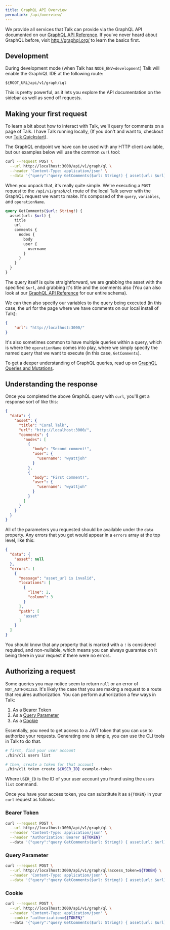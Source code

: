 ```yaml
---
title: GraphQL API Overview
permalink: /api/overview/
---
```


We provide all services that Talk can provide via the GraphQL API documented
on our [GraphQL API Reference](/talk/api/graphql/). If you've never heard
about GraphQL before, visit http://graphql.org/ to learn the basics first.

## Development

During development mode (when Talk has `NODE_ENV=development`) Talk will enable
the GraphiQL IDE at the following route:

    ${ROOT_URL}api/v1/graph/iql

This is pretty powerful, as it lets you explore the API documentation on the
sidebar as well as send off requests.

## Making your first request

To learn a bit about how to interact with Talk, we'll query for comments on a
page of Talk. I have Talk running locally, (If you don't and want to, checkout
our [Talk Quickstart](/talk/)).

The GraphQL endpoint we have can be used with any HTTP client available, but our
examples below will use the common `curl` tool:

```sh
curl --request POST \
  --url http://localhost:3000/api/v1/graph/ql \
  --header 'Content-Type: application/json' \
  --data '{"query":"query GetComments($url: String!) { asset(url: $url) { title url comments { nodes { body user { username } } } }}","variables":{"url":"http://localhost:3000/"},"operationName":"GetComments"}'
```

When you unpack that, it's really quite simple. We're executing a `POST` request
to the `/api/v1/graph/ql` route of the local Talk server with the GraphQL
request we want to make. It's composed of the `query`, `variables`, and
`operationName`.

```graphql
query GetComments($url: String!) {
  asset(url: $url) {
    title
    url
    comments {
      nodes {
        body
        user {
          username
        }
      }
    }
  }
}
```

The query itself is quite straightforward, we are grabbing the asset with the
specified `$url`, and grabbing it's title and the comments also (You can also
look at our [GraphQL API Reference](/talk/api/graphql/) for our entire schema).

We can then also specify our variables to the query being executed (in this
case, the url for the page where we have comments on our local install of Talk):

```json
{
    "url": "http://localhost:3000/"
}
```

It's also sometimes common to have multiple queries within a query, which is
where the `operationName` comes into play, where we simply specify the named
query that we want to execute (in this case, `GetComments`).

To get a deeper understanding of GraphQL queries, read up on
[GraphQL Queries and Mutations](http://graphql.org/learn/queries/).

## Understanding the response

Once you completed the above GraphQL query with `curl`, you'll get a response
sort of like this:

```json
{
  "data": {
    "asset": {
      "title": "Coral Talk",
      "url": "http://localhost:3000/",
      "comments": {
        "nodes": [
          {
            "body": "Second comment!",
            "user": {
              "username": "wyattjoh"
            }
          },
          {
            "body": "First comment!",
            "user": {
              "username": "wyattjoh"
            }
          }
        ]
      }
    }
  }
}
```

All of the parameters you requested should be available under the `data`
property. Any errors that you get would appear in a `errors` array at the top
level, like this:

```json
{
  "data": {
    "asset": null
  },
  "errors": [
    {
      "message": "asset_url is invalid",
      "locations": [
        {
          "line": 2,
          "column": 3
        }
      ],
      "path": [
        "asset"
      ]
    }
  ]
}
```

You should know that any property that is marked with a `!` is considered
required, and non-nullable, which means you can always guarantee on it being
there in your request if there were no errors.

## Authorizing a request

Some queries you may notice seem to return `null` or an error of
`NOT_AUTHORIZED`. It's likely the case that you are making a request to a
route that requires authorization. You can perform authorization a few ways in
Talk:

1. As a [Bearer Token](#bearer-token)
2. As a [Query Parameter](#query-parameter)
3. As a [Cookie](#cookie)

Essentially, you need to get access to a JWT token that you can use to authorize
your requests. Generating one is simple, you can use the CLI tools in Talk to do
that.

```sh
# first, find your user account
./bin/cli users list

# then, create a token for that account
./bin/cli token create ${USER_ID} example-token
```

Where `USER_ID` is the ID of your user account you found using the `users list`
command.

Once you have your access token, you can substitute it as `${TOKEN}` in your
`curl` request as follows:

### Bearer Token

```sh
curl --request POST \
  --url http://localhost:3000/api/v1/graph/ql \
  --header 'Content-Type: application/json' \
  --header "Authorization: Bearer ${TOKEN}"
  --data '{"query":"query GetComments($url: String!) { asset(url: $url) { title url comments { nodes { body user { username } } } }}","variables":{"url":"http://localhost:3000/"},"operationName":"GetComments"}'
```

### Query Parameter

```sh
curl --request POST \
  --url http://localhost:3000/api/v1/graph/ql?access_token=${TOKEN} \
  --header 'Content-Type: application/json' \
  --data '{"query":"query GetComments($url: String!) { asset(url: $url) { title url comments { nodes { body user { username } } } }}","variables":{"url":"http://localhost:3000/"},"operationName":"GetComments"}'
```

### Cookie

```sh
curl --request POST \
  --url http://localhost:3000/api/v1/graph/ql \
  --header 'Content-Type: application/json' \
  --cookie "authorization=${TOKEN}"
  --data '{"query":"query GetComments($url: String!) { asset(url: $url) { title url comments { nodes { body user { username } } } }}","variables":{"url":"http://localhost:3000/"},"operationName":"GetComments"}'
```